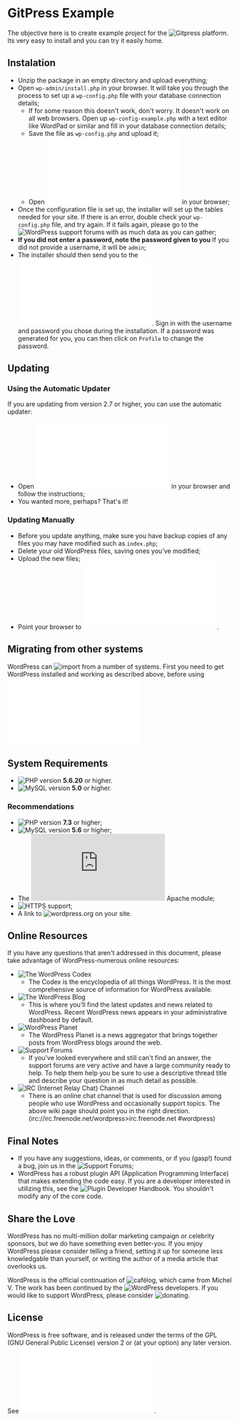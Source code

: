 # GitPress Example

The objective here is to create example project for the ![Gitpress platform](https://github.com/pschoffer/gitpress).
Its very easy to install and you can try it easily home.

## Instalation
 - Unzip the package in an empty directory and upload everything;
 - Open `wp-admin/install.php` in your browser. It will take you through the process to set up a `wp-config.php` file with your database connection details;
    - If for some reason this doesn't work, don't worry. It doesn't work on all web browsers. Open up `wp-config-example.php` with a text editor like WordPad or similar and fill in your database connection details;
    - Save the file as `wp-config.php` and upload it;
    - Open ![wp-admin/install.php](wp-admin/install.php) in your browser;
- Once the configuration file is set up, the installer will set up the tables needed for your site. If there is an error, double check your `wp-config.php` file, and try again. If it fails again, please go to the ![WordPress support forums](https://wordpress.org/support/forums/) with as much data as you can gather;  
- **If you did not enter a password, note the password given to you** If you did not provide a username, it will be `admin`;
- The installer should then send you to the ![login page](wp-login.php). Sign in with the username and password you chose during the installation. If a password was generated for you, you can then click on `Profile` to change the password.

## Updating
### Using the Automatic Updater
If you are updating from version 2.7 or higher, you can use the automatic updater:

- Open ![wp-admin/update-core.php](wp-admin/update-core.php) in your browser and follow the instructions;
- You wanted more, perhaps? That's it!

### Updating Manually

- Before you update anything, make sure you have backup copies of any files you may have modified such as `index.php`;
- Delete your old WordPress files, saving ones you've modified;
- Upload the new files;
- Point your browser to ![wp-admin/upgrade.php](/wp-admin/upgrade.php).

## Migrating from other systems
WordPress can ![import from a number of systems](https://wordpress.org/support/article/importing-content/). First you need to get WordPress installed and working as described above, before using ![our import tools](wp-admin/import.php)

## System Requirements

- ![PHP](https://secure.php.net/) version __5.6.20__ or higher.
- ![MySQL](https://www.mysql.com/) version **5.0** or higher.


### Recommendations 

- ![PHP](https://secure.php.net/) version **7.3** or higher;
- ![MySQL](https://www.mysql.com) version **5.6** or higher;
- The ![mod_rewrite](https://httpd.apache.org/docs/2.2/mod/mod_rewrite.html) Apache module;
- ![HTTPS](https://wordpress.org/news/2016/12/moving-toward-ssl/) support;
- A link to ![wordpress.org](https://wordpress.org/) on your site.

## Online Resources
If you have any questions that aren't addressed in this document, please take advantage of WordPress-numerous online resources:

- ![The WordPress Codex](https://codex.wordpress.org/)
	- The Codex is the encyclopedia of all things WordPress. It is the most comprehensive source of information for WordPress available.
- ![The WordPress Blog](https://wordpress.org/news/)
	- This is where you'll find the latest updates and news related to WordPress. Recent WordPress news appears in your administrative dashboard by default.
- ![WordPress Planet](https://planet.wordpress.org/)
	- The WordPress Planet is a news aggregator that brings together posts from WordPress blogs around the web.
- ![Support Forums](https://wordpress.org/support/forums/)
	- If you've looked everywhere and still can't find an answer, the support forums are very active and have a large community ready to help. To help them help you be sure to use a descriptive thread title and describe your question in as much detail as possible.
- ![<abbr>IRC</abbr> (Internet Relay Chat) Channel](https://codex.wordpress.org/IRCWordPress)
	- There is an online chat channel that is used for discussion among people who use WordPress and occasionally support topics. The above wiki page should point you in the right direction. (irc://irc.freenode.net/wordpress>irc.freenode.net #wordpress)


## Final Notes

- If you have any suggestions, ideas, or comments, or if you (gasp!) found a bug, join us in the ![Support Forums](https://wordpress.org/support/forums/);
- WordPress has a robust plugin <abbr>API</abbr> (Application Programming Interface) that makes extending the code easy. If you are a developer interested in utilizing this, see the ![Plugin Developer Handbook](https://developer.wordpress.org/plugins/). You shouldn't modify any of the core code.


## Share the Love
WordPress has no multi-million dollar marketing campaign or celebrity sponsors, but we do have something even better-you. If you enjoy WordPress please consider telling a friend, setting it up for someone less knowledgable than yourself, or writing the author of a media article that overlooks us.

WordPress is the official continuation of ![cafélog](http://cafelog.com/), which came from Michel V. The work has been continued by the ![WordPress developers](https://wordpress.org/about/). If you would like to support WordPress, please consider ![donating](https://wordpress.org/donate/).

## License
WordPress is free software, and is released under the terms of the <abbr>GPL</abbr> (GNU General Public License) version 2 or (at your option) any later version. See ![license.txt](license.txt).




